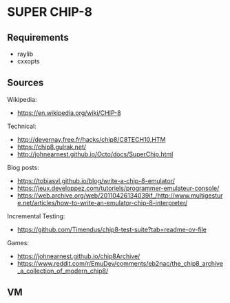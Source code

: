 # SUPER CHIP-8

## Requirements

- raylib
- cxxopts

## Sources

Wikipedia:

- <https://en.wikipedia.org/wiki/CHIP-8>

Technical:

- <http://devernay.free.fr/hacks/chip8/C8TECH10.HTM>
- <https://chip8.gulrak.net/>
- <http://johnearnest.github.io/Octo/docs/SuperChip.html>

Blog posts:

- <https://tobiasvl.github.io/blog/write-a-chip-8-emulator/>
- <https://jeux.developpez.com/tutoriels/programmer-emulateur-console/>
- <https://web.archive.org/web/20110426134039if_/http://www.multigesture.net/articles/how-to-write-an-emulator-chip-8-interpreter/>

Incremental Testing:

- <https://github.com/Timendus/chip8-test-suite?tab=readme-ov-file>

Games:

- <https://johnearnest.github.io/chip8Archive/>
- <https://www.reddit.com/r/EmuDev/comments/eb2nac/the_chip8_archive_a_collection_of_modern_chip8/>

## VM

